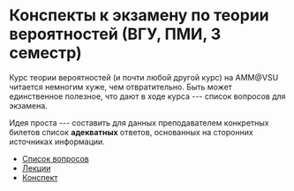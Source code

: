 Конспекты к экзамену по теории вероятностей (ВГУ, ПМИ, 3 семестр)
=================================================================

Курс теории вероятностей (и почти любой другой курс) на AMM@VSU читается немногим хуже, чем отвратительно.
Быть может единственное полезное, что дают в ходе курса --- список вопросов для экзамена.

Идея проста --- составить для данных преподавателем конкретных билетов список **адекватных** ответов,
основанных на сторонних источниках информации.

* [Список вопросов](questions.djvu)
* [Лекции](vsu.lectures.djvu)
* [Конспект](pr.notes.pdf)

